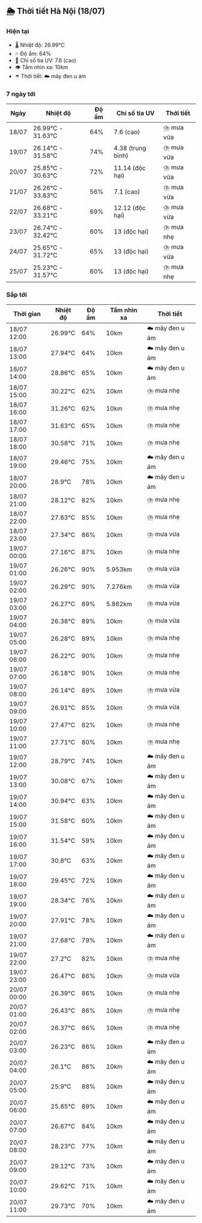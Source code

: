 ## 🌦️ Thời tiết Hà Nội (18/07)

### Hiện tại

- 🌡️ Nhiệt độ: 26.99℃
- 💦 Độ ẩm: 64%
- 🌟 Chỉ số tia UV: 7.6 (cao)
- 👁️ Tầm nhìn xa: 10km
- ☂️ Thời tiết: ☁️ mây đen u ám

### 7 ngày tới

| Ngày | Nhiệt độ | Độ ẩm | Chỉ số tia UV | Thời tiết |
| --- | --- | --- | --- | --- |
| 18/07 | 26.99℃ - 31.63℃ | 64% | 7.6 (cao) | ⛈️ mưa vừa |
| 19/07 | 26.14℃ - 31.58℃ | 74% | 4.38 (trung bình) | ⛈️ mưa vừa |
| 20/07 | 25.85℃ - 30.63℃ | 72% | 11.14 (độc hại) | ⛈️ mưa vừa |
| 21/07 | 26.26℃ - 33.83℃ | 56% | 7.1 (cao) | ⛈️ mưa vừa |
| 22/07 | 26.68℃ - 33.21℃ | 69% | 12.12 (độc hại) | ⛈️ mưa vừa |
| 23/07 | 26.74℃ - 32.42℃ | 60% | 13 (độc hại) | ⛈️ mưa nhẹ |
| 24/07 | 25.65℃ - 31.72℃ | 65% | 13 (độc hại) | ⛈️ mưa vừa |
| 25/07 | 25.23℃ - 31.57℃ | 60% | 13 (độc hại) | ⛈️ mưa nhẹ |

### Sắp tới

| Thời gian | Nhiệt độ | Độ ẩm | Tầm nhìn xa | Thời tiết |
| --- | --- | --- | --- | --- |
| 18/07 12:00 | 26.99℃ | 64% | 10km | ☁️ mây đen u ám |
| 18/07 13:00 | 27.94℃ | 64% | 10km | ☁️ mây đen u ám |
| 18/07 14:00 | 28.86℃ | 65% | 10km | ☁️ mây đen u ám |
| 18/07 15:00 | 30.22℃ | 62% | 10km | ⛈️ mưa nhẹ |
| 18/07 16:00 | 31.26℃ | 62% | 10km | ⛈️ mưa nhẹ |
| 18/07 17:00 | 31.63℃ | 65% | 10km | ⛈️ mưa nhẹ |
| 18/07 18:00 | 30.58℃ | 71% | 10km | ⛈️ mưa nhẹ |
| 18/07 19:00 | 29.46℃ | 75% | 10km | ☁️ mây đen u ám |
| 18/07 20:00 | 28.9℃ | 78% | 10km | ☁️ mây đen u ám |
| 18/07 21:00 | 28.12℃ | 82% | 10km | ⛈️ mưa nhẹ |
| 18/07 22:00 | 27.63℃ | 85% | 10km | ⛈️ mưa nhẹ |
| 18/07 23:00 | 27.34℃ | 86% | 10km | ⛈️ mưa vừa |
| 19/07 00:00 | 27.16℃ | 87% | 10km | ⛈️ mưa nhẹ |
| 19/07 01:00 | 26.26℃ | 90% | 5.953km | ⛈️ mưa vừa |
| 19/07 02:00 | 26.29℃ | 90% | 7.276km | ⛈️ mưa vừa |
| 19/07 03:00 | 26.27℃ | 89% | 5.862km | ⛈️ mưa vừa |
| 19/07 04:00 | 26.38℃ | 89% | 10km | ⛈️ mưa vừa |
| 19/07 05:00 | 26.28℃ | 89% | 10km | ⛈️ mưa nhẹ |
| 19/07 06:00 | 26.22℃ | 90% | 10km | ⛈️ mưa nhẹ |
| 19/07 07:00 | 26.18℃ | 90% | 10km | ⛈️ mưa nhẹ |
| 19/07 08:00 | 26.14℃ | 89% | 10km | ⛈️ mưa vừa |
| 19/07 09:00 | 26.91℃ | 85% | 10km | ⛈️ mưa vừa |
| 19/07 10:00 | 27.47℃ | 82% | 10km | ⛈️ mưa nhẹ |
| 19/07 11:00 | 27.71℃ | 80% | 10km | ⛈️ mưa nhẹ |
| 19/07 12:00 | 28.79℃ | 74% | 10km | ☁️ mây đen u ám |
| 19/07 13:00 | 30.08℃ | 67% | 10km | ☁️ mây đen u ám |
| 19/07 14:00 | 30.94℃ | 63% | 10km | ☁️ mây đen u ám |
| 19/07 15:00 | 31.58℃ | 60% | 10km | ☁️ mây đen u ám |
| 19/07 16:00 | 31.54℃ | 59% | 10km | ☁️ mây đen u ám |
| 19/07 17:00 | 30.8℃ | 63% | 10km | ☁️ mây đen u ám |
| 19/07 18:00 | 29.45℃ | 72% | 10km | ☁️ mây đen u ám |
| 19/07 19:00 | 28.34℃ | 76% | 10km | ☁️ mây đen u ám |
| 19/07 20:00 | 27.91℃ | 78% | 10km | ☁️ mây đen u ám |
| 19/07 21:00 | 27.68℃ | 79% | 10km | ☁️ mây đen u ám |
| 19/07 22:00 | 27.2℃ | 82% | 10km | ⛈️ mưa nhẹ |
| 19/07 23:00 | 26.47℃ | 86% | 10km | ⛈️ mưa vừa |
| 20/07 00:00 | 26.39℃ | 86% | 10km | ⛈️ mưa nhẹ |
| 20/07 01:00 | 26.43℃ | 86% | 10km | ⛈️ mưa nhẹ |
| 20/07 02:00 | 26.37℃ | 86% | 10km | ⛈️ mưa nhẹ |
| 20/07 03:00 | 26.23℃ | 86% | 10km | ☁️ mây đen u ám |
| 20/07 04:00 | 26.1℃ | 86% | 10km | ☁️ mây đen u ám |
| 20/07 05:00 | 25.9℃ | 88% | 10km | ☁️ mây đen u ám |
| 20/07 06:00 | 25.85℃ | 89% | 10km | ☁️ mây đen u ám |
| 20/07 07:00 | 26.67℃ | 84% | 10km | ☁️ mây đen u ám |
| 20/07 08:00 | 28.23℃ | 77% | 10km | ☁️ mây đen u ám |
| 20/07 09:00 | 29.12℃ | 73% | 10km | ☁️ mây đen u ám |
| 20/07 10:00 | 29.62℃ | 71% | 10km | ☁️ mây đen u ám |
| 20/07 11:00 | 29.73℃ | 70% | 10km | ☁️ mây đen u ám |
